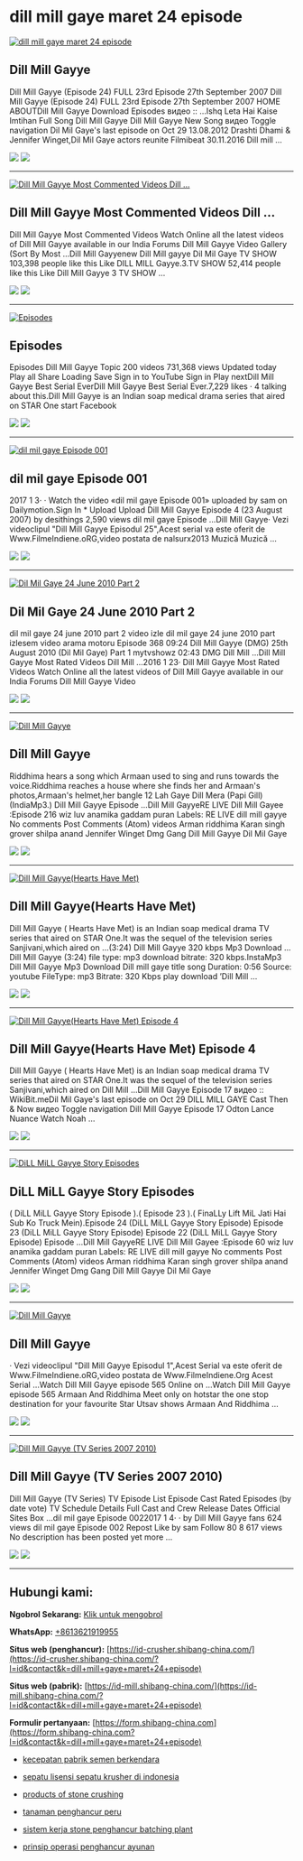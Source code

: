 # dill mill gaye maret 24 episode

<a href="https://swt.shibang-china.com/?l=id&img&k=dill+mill+gaye+maret+24+episode" target="_blank">![dill mill gaye maret 24 episode](http://static.shibang-china.com/all-800x300/1076.jpg)</a>

## Dill Mill Gayye
Dill Mill Gayye (Episode 24) FULL 23rd Episode 27th September 2007 Dill Mill Gayye (Episode 24) FULL 23rd Episode 27th September 2007 HOME ABOUTDill Mill Gayye Download Episodes видео :: …Ishq Leta Hai Kaise Imtihan Full Song Dill Mill Gayye Dill Mill Gayye New Song видео Toggle navigation Dil Mil Gaye's last episode on Oct 29 13.08.2012 Drashti Dhami & Jennifer Winget,Dil Mil Gaye actors reunite Filmibeat 30.11.2016 Dill mill …


<a href="https://whatsapp.shibangsoft.com/WhatsApp.php" target="_blank" title="WhatsApp">![](http://static.shibang-china.com/icon/whatsapp.png)</a> <a href="https://swt.shibang-china.com/?l=id&icon&k=dill+mill+gaye+maret+24+episode" target="_blank">![](http://static.shibang-china.com/icon/chat-id.png)</a>

---

<a href="https://swt.shibang-china.com/?l=id&img&k=dill+mill+gaye+maret+24+episode" target="_blank">![Dill Mill Gayye Most Commented Videos Dill …](http://static.shibang-china.com/all-800x300/1223.jpg)</a>

## Dill Mill Gayye Most Commented Videos Dill …
Dill Mill Gayye Most Commented Videos Watch Online all the latest videos of Dill Mill Gayye available in our India Forums Dill Mill Gayye Video Gallery (Sort By Most …Dill Mill Gayyenew Dill Mill gayye Dil Mil Gaye TV SHOW 103,398 people like this Like DILL MILL Gayye.3.TV SHOW 52,414 people like this Like Dill Mill Gayye 3 TV SHOW …


<a href="https://whatsapp.shibangsoft.com/WhatsApp.php" target="_blank" title="WhatsApp">![](http://static.shibang-china.com/icon/whatsapp.png)</a> <a href="https://swt.shibang-china.com/?l=id&icon&k=dill+mill+gaye+maret+24+episode" target="_blank">![](http://static.shibang-china.com/icon/chat-id.png)</a>

---

<a href="https://swt.shibang-china.com/?l=id&img&k=dill+mill+gaye+maret+24+episode" target="_blank">![Episodes](http://static.shibang-china.com/all-800x300/1147.jpg)</a>

## Episodes
Episodes Dill Mill Gayye Topic 200 videos 731,368 views Updated today Play all Share Loading Save Sign in to YouTube Sign in Play nextDill Mill Gayye Best Serial EverDill Mill Gayye Best Serial Ever.7,229 likes · 4 talking about this.Dill Mill Gayye is an Indian soap medical drama series that aired on STAR One start Facebook


<a href="https://whatsapp.shibangsoft.com/WhatsApp.php" target="_blank" title="WhatsApp">![](http://static.shibang-china.com/icon/whatsapp.png)</a> <a href="https://swt.shibang-china.com/?l=id&icon&k=dill+mill+gaye+maret+24+episode" target="_blank">![](http://static.shibang-china.com/icon/chat-id.png)</a>

---

<a href="https://swt.shibang-china.com/?l=id&img&k=dill+mill+gaye+maret+24+episode" target="_blank">![dil mil gaye Episode 001](http://static.shibang-china.com/all-800x300/351.jpg)</a>

## dil mil gaye Episode 001
2017 1 3· · Watch the video «dil mil gaye Episode 001» uploaded by sam on Dailymotion.Sign In * Upload Upload Dill Mill Gayye Episode 4 (23 August 2007) by desithings 2,590 views dil mil gaye Episode …Dill Mill Gayye· Vezi videoclipul "Dill Mill Gayye Episodul 25",Acest serial va este oferit de Www.FilmeIndiene.oRG,video postata de nalsurx2013 Muzică Muzică …


<a href="https://whatsapp.shibangsoft.com/WhatsApp.php" target="_blank" title="WhatsApp">![](http://static.shibang-china.com/icon/whatsapp.png)</a> <a href="https://swt.shibang-china.com/?l=id&icon&k=dill+mill+gaye+maret+24+episode" target="_blank">![](http://static.shibang-china.com/icon/chat-id.png)</a>

---

<a href="https://swt.shibang-china.com/?l=id&img&k=dill+mill+gaye+maret+24+episode" target="_blank">![Dil Mil Gaye 24 June 2010 Part 2](http://static.shibang-china.com/all-800x300/1006.jpg)</a>

## Dil Mil Gaye 24 June 2010 Part 2
dil mil gaye 24 june 2010 part 2 video izle dil mil gaye 24 june 2010 part izlesem video arama motoru Episode 368 09:24 Dill Mill Gayye (DMG) 25th August 2010 (Dil Mil Gaye) Part 1 mytvshowz 02:43 DMG Dill Mill …Dill Mill Gayye Most Rated Videos Dill Mill …2016 1 23· Dill Mill Gayye Most Rated Videos Watch Online all the latest videos of Dill Mill Gayye available in our India Forums Dill Mill Gayye Video


<a href="https://whatsapp.shibangsoft.com/WhatsApp.php" target="_blank" title="WhatsApp">![](http://static.shibang-china.com/icon/whatsapp.png)</a> <a href="https://swt.shibang-china.com/?l=id&icon&k=dill+mill+gaye+maret+24+episode" target="_blank">![](http://static.shibang-china.com/icon/chat-id.png)</a>

---

<a href="https://swt.shibang-china.com/?l=id&img&k=dill+mill+gaye+maret+24+episode" target="_blank">![Dill Mill Gayye](http://static.shibang-china.com/all-800x300/689.jpg)</a>

## Dill Mill Gayye
Riddhima hears a song which Armaan used to sing and runs towards the voice.Riddhima reaches a house where she finds her and Armaan's photos,Armaan's helmet,her bangle 12 Lah Gaye Dill Mera (Papi Gill) (IndiaMp3.) Dill Mill Gayye Episode …Dill Mill GayyeRE LIVE Dill Mill Gayee :Episode 216 wiz luv anamika gaddam puran Labels: RE LIVE dill mill gayye No comments Post Comments (Atom) videos Arman riddhima Karan singh grover shilpa anand Jennifer Winget Dmg Gang Dill Mill Gayye Dil Mil Gaye


<a href="https://whatsapp.shibangsoft.com/WhatsApp.php" target="_blank" title="WhatsApp">![](http://static.shibang-china.com/icon/whatsapp.png)</a> <a href="https://swt.shibang-china.com/?l=id&icon&k=dill+mill+gaye+maret+24+episode" target="_blank">![](http://static.shibang-china.com/icon/chat-id.png)</a>

---

<a href="https://swt.shibang-china.com/?l=id&img&k=dill+mill+gaye+maret+24+episode" target="_blank">![Dill Mill Gayye(Hearts Have Met)](http://static.shibang-china.com/all-800x300/1274.jpg)</a>

## Dill Mill Gayye(Hearts Have Met)
Dill Mill Gayye ( Hearts Have Met) is an Indian soap medical drama TV series that aired on STAR One.It was the sequel of the television series Sanjivani,which aired on …(3:24) Dill Mill Gayye 320 kbps Mp3 Download …Dill Mill Gayye (3:24) file type: mp3 download bitrate: 320 kbps.InstaMp3 Dill Mill Gayye Mp3 Download Dill mill gaye title song Duration: 0:56 Source: youtube FileType: mp3 Bitrate: 320 Kbps play download ’Dill Mill …


<a href="https://whatsapp.shibangsoft.com/WhatsApp.php" target="_blank" title="WhatsApp">![](http://static.shibang-china.com/icon/whatsapp.png)</a> <a href="https://swt.shibang-china.com/?l=id&icon&k=dill+mill+gaye+maret+24+episode" target="_blank">![](http://static.shibang-china.com/icon/chat-id.png)</a>

---

<a href="https://swt.shibang-china.com/?l=id&img&k=dill+mill+gaye+maret+24+episode" target="_blank">![Dill Mill Gayye(Hearts Have Met) Episode 4](http://static.shibang-china.com/all-800x300/194.jpg)</a>

## Dill Mill Gayye(Hearts Have Met) Episode 4
Dill Mill Gayye ( Hearts Have Met) is an Indian soap medical drama TV series that aired on STAR One.It was the sequel of the television series Sanjivani,which aired on Dill Mill …Dill Mill Gayye Episode 17 видео :: WikiBit.meDil Mil Gaye's last episode on Oct 29 DILL MILL GAYE Cast Then & Now видео Toggle navigation Dill Mill Gayye Episode 17 Odton Lance Nuance Watch Noah …


<a href="https://whatsapp.shibangsoft.com/WhatsApp.php" target="_blank" title="WhatsApp">![](http://static.shibang-china.com/icon/whatsapp.png)</a> <a href="https://swt.shibang-china.com/?l=id&icon&k=dill+mill+gaye+maret+24+episode" target="_blank">![](http://static.shibang-china.com/icon/chat-id.png)</a>

---

<a href="https://swt.shibang-china.com/?l=id&img&k=dill+mill+gaye+maret+24+episode" target="_blank">![DiLL MiLL Gayye Story Episodes](http://static.shibang-china.com/all-800x300/987.jpg)</a>

## DiLL MiLL Gayye Story Episodes
( DiLL MiLL Gayye Story Episode ).( Episode 23 ).( FinaLLy Lift MiL Jati Hai Sub Ko Truck Mein).Episode 24 (DiLL MiLL Gayye Story Episode) Episode 23 (DiLL MiLL Gayye Story Episode) Episode 22 (DiLL MiLL Gayye Story Episode) Episode …Dill Mill GayyeRE LIVE Dill Mill Gayee :Episode 60 wiz luv anamika gaddam puran Labels: RE LIVE dill mill gayye No comments Post Comments (Atom) videos Arman riddhima Karan singh grover shilpa anand Jennifer Winget Dmg Gang Dill Mill Gayye Dil Mil Gaye


<a href="https://whatsapp.shibangsoft.com/WhatsApp.php" target="_blank" title="WhatsApp">![](http://static.shibang-china.com/icon/whatsapp.png)</a> <a href="https://swt.shibang-china.com/?l=id&icon&k=dill+mill+gaye+maret+24+episode" target="_blank">![](http://static.shibang-china.com/icon/chat-id.png)</a>

---

<a href="https://swt.shibang-china.com/?l=id&img&k=dill+mill+gaye+maret+24+episode" target="_blank">![Dill Mill Gayye](http://static.shibang-china.com/all-800x300/1254.jpg)</a>

## Dill Mill Gayye
· Vezi videoclipul "Dill Mill Gayye Episodul 1",Acest Serial va este oferit de Www.FilmeIndiene.oRG,video postata de Www.FilmeIndiene.Org Acest Serial …Watch Dill Mill Gayye episode 565 Online on …Watch Dill Mill Gayye episode 565 Armaan And Riddhima Meet only on hotstar the one stop destination for your favourite Star Utsav shows Armaan And Riddhima …


<a href="https://whatsapp.shibangsoft.com/WhatsApp.php" target="_blank" title="WhatsApp">![](http://static.shibang-china.com/icon/whatsapp.png)</a> <a href="https://swt.shibang-china.com/?l=id&icon&k=dill+mill+gaye+maret+24+episode" target="_blank">![](http://static.shibang-china.com/icon/chat-id.png)</a>

---

<a href="https://swt.shibang-china.com/?l=id&img&k=dill+mill+gaye+maret+24+episode" target="_blank">![Dill Mill Gayye (TV Series 2007 2010)](http://static.shibang-china.com/all-800x300/1043.jpg)</a>

## Dill Mill Gayye (TV Series 2007 2010)
Dill Mill Gayye (TV Series) TV Episode List Episode Cast Rated Episodes (by date vote) TV Schedule Details Full Cast and Crew Release Dates Official Sites Box …dil mil gaye Episode 0022017 1 4· · by Dill Mill Gayye fans 624 views dil mil gaye Episode 002 Repost Like by sam Follow 80 8 617 views No description has been posted yet more …


<a href="https://whatsapp.shibangsoft.com/WhatsApp.php" target="_blank" title="WhatsApp">![](http://static.shibang-china.com/icon/whatsapp.png)</a> <a href="https://swt.shibang-china.com/?l=id&icon&k=dill+mill+gaye+maret+24+episode" target="_blank">![](http://static.shibang-china.com/icon/chat-id.png)</a>

---
## Hubungi kami:

**Ngobrol Sekarang:** [Klik untuk mengobrol](https://swt.shibang-china.com?l=id&contact&k=dill+mill+gaye+maret+24+episode)

**WhatsApp:**  [+8613621919955](https://whatsapp.shibangsoft.com/WhatsApp.php)

**Situs web (penghancur):** [https://id-crusher.shibang-china.com/](https://id-crusher.shibang-china.com/?l=id&contact&k=dill+mill+gaye+maret+24+episode)

**Situs web (pabrik):** [https://id-mill.shibang-china.com/](https://id-mill.shibang-china.com/?l=id&contact&k=dill+mill+gaye+maret+24+episode)

**Formulir pertanyaan:** [https://form.shibang-china.com](https://form.shibang-china.com?l=id&contact&k=dill+mill+gaye+maret+24+episode)

* [kecepatan pabrik semen berkendara](../25/kecepatan%20pabrik%20semen%20berkendara.md)

* [sepatu lisensi sepatu krusher di indonesia](../16/sepatu%20lisensi%20sepatu%20krusher%20di%20indonesia.md)

* [products of stone crushing](../23/products%20of%20stone%20crushing.md)

* [tanaman penghancur peru](../21/tanaman%20penghancur%20peru.md)

* [sistem kerja stone penghancur batching plant](../28/sistem%20kerja%20stone%20penghancur%20batching%20plant.md)

* [prinsip operasi penghancur ayunan](../23/prinsip%20operasi%20penghancur%20ayunan.md)